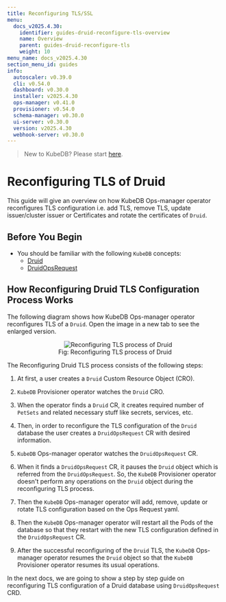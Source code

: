 ```yaml
---
title: Reconfiguring TLS/SSL
menu:
  docs_v2025.4.30:
    identifier: guides-druid-reconfigure-tls-overview
    name: Overview
    parent: guides-druid-reconfigure-tls
    weight: 10
menu_name: docs_v2025.4.30
section_menu_id: guides
info:
  autoscaler: v0.39.0
  cli: v0.54.0
  dashboard: v0.30.0
  installer: v2025.4.30
  ops-manager: v0.41.0
  provisioner: v0.54.0
  schema-manager: v0.30.0
  ui-server: v0.30.0
  version: v2025.4.30
  webhook-server: v0.30.0
---
```


> New to KubeDB? Please start [here](/docs/v2025.4.30/README).

# Reconfiguring TLS of Druid

This guide will give an overview on how KubeDB Ops-manager operator reconfigures TLS configuration i.e. add TLS, remove TLS, update issuer/cluster issuer or Certificates and rotate the certificates of `Druid`.

## Before You Begin

- You should be familiar with the following `KubeDB` concepts:
    - [Druid](/docs/v2025.4.30/guides/druid/concepts/druid)
    - [DruidOpsRequest](/docs/v2025.4.30/guides/druid/concepts/druidopsrequest)

## How Reconfiguring Druid TLS Configuration Process Works

The following diagram shows how KubeDB Ops-manager operator reconfigures TLS of a `Druid`. Open the image in a new tab to see the enlarged version.

<figure align="center">
  <img alt="Reconfiguring TLS process of Druid" src="/docs/v2025.4.30/guides/druid/reconfigure-tls/images/reconfigure-tls.png">
<figcaption align="center">Fig: Reconfiguring TLS process of Druid</figcaption>
</figure>

The Reconfiguring Druid TLS process consists of the following steps:

1. At first, a user creates a `Druid` Custom Resource Object (CRO).

2. `KubeDB` Provisioner  operator watches the `Druid` CRO.

3. When the operator finds a `Druid` CR, it creates required number of `PetSets` and related necessary stuff like secrets, services, etc.

4. Then, in order to reconfigure the TLS configuration of the `Druid` database the user creates a `DruidOpsRequest` CR with desired information.

5. `KubeDB` Ops-manager operator watches the `DruidOpsRequest` CR.

6. When it finds a `DruidOpsRequest` CR, it pauses the `Druid` object which is referred from the `DruidOpsRequest`. So, the `KubeDB` Provisioner  operator doesn't perform any operations on the `Druid` object during the reconfiguring TLS process.

7. Then the `KubeDB` Ops-manager operator will add, remove, update or rotate TLS configuration based on the Ops Request yaml.

8. Then the `KubeDB` Ops-manager operator will restart all the Pods of the database so that they restart with the new TLS configuration defined in the `DruidOpsRequest` CR.

9. After the successful reconfiguring of the `Druid` TLS, the `KubeDB` Ops-manager operator resumes the `Druid` object so that the `KubeDB` Provisioner  operator resumes its usual operations.

In the next docs, we are going to show a step by step guide on reconfiguring TLS configuration of a Druid database using `DruidOpsRequest` CRD.